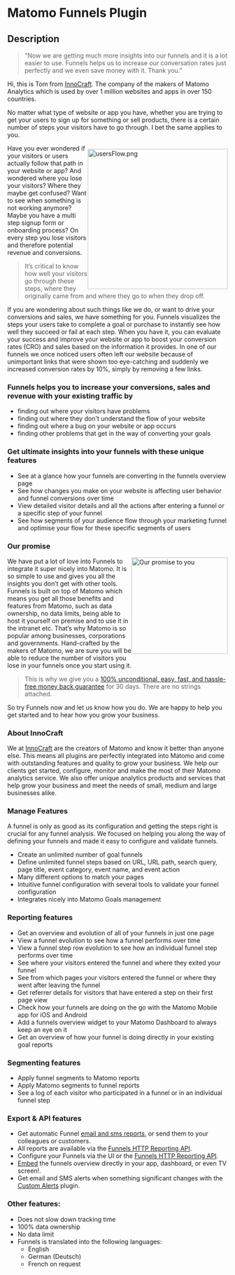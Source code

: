 # Matomo Funnels Plugin

## Description

> "Now we are getting much more insights into our funnels and it is a lot easier to use. Funnels helps us to increase our conversation rates just perfectly and we even save money with it. Thank you."</blockquote>

Hi, this is Tom from [InnoCraft](https://www.innocraft.com). The company of the makers of Matomo Analytics which is used by over 1 million websites and apps in over 150 countries.

No matter what type of website or app you have, whether you are trying to get your users to sign up for something or sell products, there is a certain number of steps your visitors have to go through. I bet the same applies to you.

<a href="#preview"><img src="https://www.innocraft.com/innocraft/funnels.png" style="width:320px;float:right;margin-top:10px;margin-bottom:5px;" alt="usersFlow.png"></a>Have you ever wondered if your visitors or users actually follow that path in your website or app? And wondered where you lose your visitors? Where they maybe get confused? Want to see when something is not working anymore? Maybe you have a multi step signup form or onboarding process? On every step you lose visitors and therefore potential revenue and conversions. 

> It’s critical to know how well your visitors go through these steps, where they originally came from and where they go to when they drop off.

If you are wondering about such things like we do, or want to drive your conversions and sales, we have something for you. Funnels visualizes the steps your users take to complete a goal or purchase to instantly see how well they succeed or fail at each step. When you have it, you can evaluate your success and improve your website or app to boost your conversion rates (CRO) and sales based on the information it provides. In one of our funnels we once noticed users often left our website because of unimportant links that were shown too eye-catching and suddenly we increased conversion rates by 10%, simply by removing a few links.

### Funnels helps you to increase your conversions, sales and revenue with your existing traffic by
* finding out where your visitors have problems
* finding out where they don't understand the flow of your website
* finding out where a bug on your website or app occurs
* finding other problems that get in the way of converting your goals
       
### Get ultimate insights into your funnels with these unique features 

* See at a glance how your funnels are converting in the funnels overview page
* See how changes you make on your website is affecting user behavior and funnel conversions over time 
* View detailed visitor details and all the actions after entering a funnel or a specific step of your funnel
* See how segments of your audience flow through your marketing funnel and optimise your flow for these specific segments of users
 
### Our promise
<a href="https://shop.matomo.org/refund-policy/" target="_blank"><img src="https://shop.matomo.org/wp-content/uploads/2016/10/money_back-300x294.png" style="width:220px;float:right;margin-bottom: 10px;" alt="Our promise to you"></a>We have put a lot of love into Funnels to integrate it super nicely into Matomo. It is so simple to use and gives you all the insights you don’t get with other tools. Funnels is built on top of Matomo which means you get all those benefits and features from Matomo, such as data ownership, no data limits, being able to host it yourself on premise and to use it in the intranet etc. That’s why Matomo is so popular among businesses, corporations and governments. Hand-crafted by the makers of Matomo, we are sure you will be able to reduce the number of visitors you lose in your funnels once you start using it. 

> This is why we give you a [100% unconditional, easy, fast, and hassle-free money back guarantee](https://shop.matomo.org/refund-policy/) for 30 days. There are no strings attached.

So try Funnels now and let us know how you do. We are happy to help you get started and to hear how you grow your business.

### About InnoCraft

We at [InnoCraft](https://www.innocraft.com) are the creators of Matomo and know it better than anyone else. This means all plugins are perfectly integrated into Matomo and come with outstanding features and quality to grow your business. We help our clients get started, configure, monitor and make the most of their Matomo analytics service. We also offer unique analytics products and services that help grow your business and meet the needs of small, medium and large businesses alike.

### Manage Features

A funnel is only as good as its configuration and getting the steps right is crucial for any funnel analysis. We focused
 on helping you along the way of defining your funnels and made it easy to configure and validate funnels. 

* Create an unlimited number of goal funnels
* Define unlimited funnel steps based on URL, URL path, search query, page title, event category, event name, and event action
* Many different options to match your pages
* Intuitive funnel configuration with several tools to validate your funnel configuration
* Integrates nicely into Matomo Goals management

### Reporting features
* Get an overview and evolution of all of your funnels in just one page
* View a funnel evolution to see how a funnel performs over time
* View a funnel step row evolution to see how an individual funnel step performs over time
* See where your visitors entered the funnel and where they exited your funnel
* See from which pages your visitors entered the funnel or where they went after leaving the funnel
* Get referrer details for visitors that have entered a step on their first page view
* Check how your funnels are doing on the go with the Matomo Mobile app for iOS and Android
* Add a funnels overview widget to your Matomo Dashboard to always keep an eye on it
* Get an overview of how your funnel is doing directly in your existing goal reports

### Segmenting features
* Apply funnel segments to Matomo reports
* Apply Matomo segments to funnel reports
* See a log of each visitor who participated in a funnel or in an individual funnel step

### Export & API features
* Get automatic Funnel [email and sms reports](https://matomo.org/docs/email-reports/), or send them to your colleagues or customers. 
* All reports are available via the [Funnels HTTP Reporting API](https://developer.matomo.org/api-reference/reporting-api#Funnels).
* Configure your Funnels via the UI or the [Funnels HTTP Reporting API](https://developer.matomo.org/api-reference/reporting-api#Funnels).
* [Embed](https://matomo.org/docs/embed-piwik-report/) the funnels overview directly in your app, dashboard, or even TV screen!. 
* Get email and SMS alerts when something significant changes with the [Custom Alerts](https://plugins.matomo.org/CustomAlerts) plugin.

### Other features:
* Does not slow down tracking time
* 100% data ownership
* No data limit
* Funnels is translated into the following languages: 
  * English
  * German (Deutsch)
  * French on request

